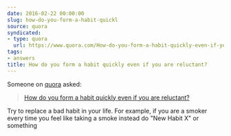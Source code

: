 ```yaml
---
date: 2016-02-22 00:00:00
slug: how-do-you-form-a-habit-quickl
source: quora
syndicated:
- type: quora
  url: https://www.quora.com/How-do-you-form-a-habit-quickly-even-if-you-are-reluctant/answer/Roy-Tang
tags:
- answers
title: How do you form a habit quickly even if you are reluctant?
---
```


Someone on [quora](https://quora.com) asked:

> [How do you form a habit quickly even if you are reluctant?](https://www.quora.com/How-do-you-form-a-habit-quickly-even-if-you-are-reluctant/answer/Roy-Tang)


Try to replace a bad habit in your life. For example, if you are a smoker every time you feel like taking a smoke instead do "New Habit X" or something